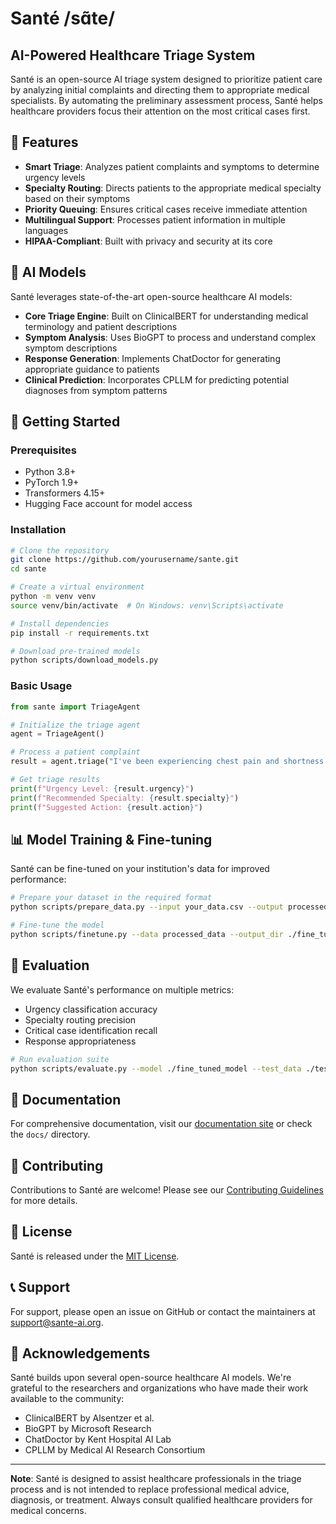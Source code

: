 # Santé /sɑ̃te/

## AI-Powered Healthcare Triage System

Santé is an open-source AI triage system designed to prioritize patient care by analyzing initial complaints and directing them to appropriate medical specialists. By automating the preliminary assessment process, Santé helps healthcare providers focus their attention on the most critical cases first.

## 🌟 Features

- **Smart Triage**: Analyzes patient complaints and symptoms to determine urgency levels
- **Specialty Routing**: Directs patients to the appropriate medical specialty based on their symptoms
- **Priority Queuing**: Ensures critical cases receive immediate attention
- **Multilingual Support**: Processes patient information in multiple languages
- **HIPAA-Compliant**: Built with privacy and security at its core

## 🧠 AI Models

Santé leverages state-of-the-art open-source healthcare AI models:

- **Core Triage Engine**: Built on ClinicalBERT for understanding medical terminology and patient descriptions
- **Symptom Analysis**: Uses BioGPT to process and understand complex symptom descriptions
- **Response Generation**: Implements ChatDoctor for generating appropriate guidance to patients
- **Clinical Prediction**: Incorporates CPLLM for predicting potential diagnoses from symptom patterns

## 🚀 Getting Started

### Prerequisites

- Python 3.8+
- PyTorch 1.9+
- Transformers 4.15+
- Hugging Face account for model access

### Installation

```bash
# Clone the repository
git clone https://github.com/yourusername/sante.git
cd sante

# Create a virtual environment
python -m venv venv
source venv/bin/activate  # On Windows: venv\Scripts\activate

# Install dependencies
pip install -r requirements.txt

# Download pre-trained models
python scripts/download_models.py
```

### Basic Usage

```python
from sante import TriageAgent

# Initialize the triage agent
agent = TriageAgent()

# Process a patient complaint
result = agent.triage("I've been experiencing chest pain and shortness of breath for the past 2 hours")

# Get triage results
print(f"Urgency Level: {result.urgency}")
print(f"Recommended Specialty: {result.specialty}")
print(f"Suggested Action: {result.action}")
```

## 📊 Model Training & Fine-tuning

Santé can be fine-tuned on your institution's data for improved performance:

```bash
# Prepare your dataset in the required format
python scripts/prepare_data.py --input your_data.csv --output processed_data

# Fine-tune the model
python scripts/finetune.py --data processed_data --output_dir ./fine_tuned_model
```

## 🧪 Evaluation

We evaluate Santé's performance on multiple metrics:

- Urgency classification accuracy
- Specialty routing precision
- Critical case identification recall
- Response appropriateness

```bash
# Run evaluation suite
python scripts/evaluate.py --model ./fine_tuned_model --test_data ./test_data
```

## 📖 Documentation

For comprehensive documentation, visit our [documentation site](https://sante.readthedocs.io/) or check the `docs/` directory.

## 🤝 Contributing

Contributions to Santé are welcome! Please see our [Contributing Guidelines](CONTRIBUTING.md) for more details.

## 📄 License

Santé is released under the [MIT License](LICENSE).

## 📞 Support

For support, please open an issue on GitHub or contact the maintainers at support@sante-ai.org.

## 🙏 Acknowledgements

Santé builds upon several open-source healthcare AI models. We're grateful to the researchers and organizations who have made their work available to the community:

- ClinicalBERT by Alsentzer et al.
- BioGPT by Microsoft Research
- ChatDoctor by Kent Hospital AI Lab
- CPLLM by Medical AI Research Consortium

---

**Note**: Santé is designed to assist healthcare professionals in the triage process and is not intended to replace professional medical advice, diagnosis, or treatment. Always consult qualified healthcare providers for medical concerns.
